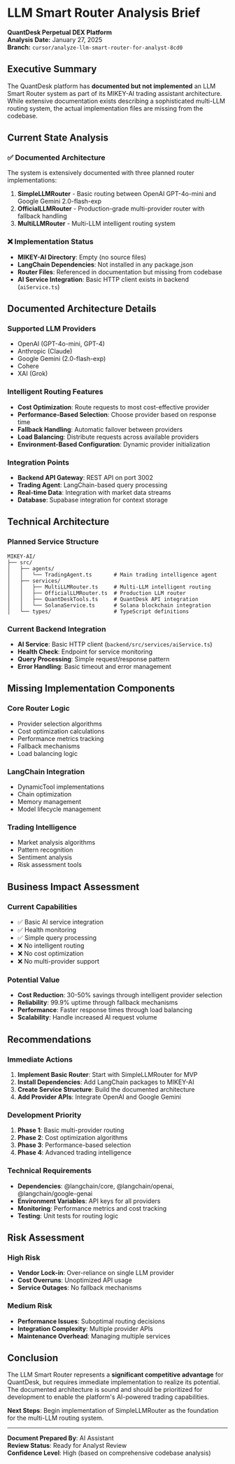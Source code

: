 # LLM Smart Router Analysis Brief
**QuantDesk Perpetual DEX Platform**  
**Analysis Date:** January 27, 2025  
**Branch:** `cursor/analyze-llm-smart-router-for-analyst-8cd0`

## Executive Summary

The QuantDesk platform has **documented but not implemented** an LLM Smart Router system as part of its MIKEY-AI trading assistant architecture. While extensive documentation exists describing a sophisticated multi-LLM routing system, the actual implementation files are missing from the codebase.

## Current State Analysis

### ✅ **Documented Architecture**
The system is extensively documented with three planned router implementations:

1. **SimpleLLMRouter** - Basic routing between OpenAI GPT-4o-mini and Google Gemini 2.0-flash-exp
2. **OfficialLLMRouter** - Production-grade multi-provider router with fallback handling  
3. **MultiLLMRouter** - Multi-LLM intelligent routing system

### ❌ **Implementation Status**
- **MIKEY-AI Directory**: Empty (no source files)
- **LangChain Dependencies**: Not installed in any package.json
- **Router Files**: Referenced in documentation but missing from codebase
- **AI Service Integration**: Basic HTTP client exists in backend (`aiService.ts`)

## Documented Architecture Details

### **Supported LLM Providers**
- OpenAI (GPT-4o-mini, GPT-4)
- Anthropic (Claude)
- Google Gemini (2.0-flash-exp)
- Cohere
- XAI (Grok)

### **Intelligent Routing Features**
- **Cost Optimization**: Route requests to most cost-effective provider
- **Performance-Based Selection**: Choose provider based on response time
- **Fallback Handling**: Automatic failover between providers
- **Load Balancing**: Distribute requests across available providers
- **Environment-Based Configuration**: Dynamic provider initialization

### **Integration Points**
- **Backend API Gateway**: REST API on port 3002
- **Trading Agent**: LangChain-based query processing
- **Real-time Data**: Integration with market data streams
- **Database**: Supabase integration for context storage

## Technical Architecture

### **Planned Service Structure**
```
MIKEY-AI/
├── src/
│   ├── agents/
│   │   └── TradingAgent.ts       # Main trading intelligence agent
│   ├── services/
│   │   ├── MultiLLMRouter.ts     # Multi-LLM intelligent routing
│   │   ├── OfficialLLMRouter.ts  # Production LLM router
│   │   ├── QuantDeskTools.ts     # QuantDesk API integration
│   │   └── SolanaService.ts      # Solana blockchain integration
│   └── types/                    # TypeScript definitions
```

### **Current Backend Integration**
- **AI Service**: Basic HTTP client (`backend/src/services/aiService.ts`)
- **Health Check**: Endpoint for service monitoring
- **Query Processing**: Simple request/response pattern
- **Error Handling**: Basic timeout and error management

## Missing Implementation Components

### **Core Router Logic**
- Provider selection algorithms
- Cost optimization calculations
- Performance metrics tracking
- Fallback mechanisms
- Load balancing logic

### **LangChain Integration**
- DynamicTool implementations
- Chain optimization
- Memory management
- Model lifecycle management

### **Trading Intelligence**
- Market analysis algorithms
- Pattern recognition
- Sentiment analysis
- Risk assessment tools

## Business Impact Assessment

### **Current Capabilities**
- ✅ Basic AI service integration
- ✅ Health monitoring
- ✅ Simple query processing
- ❌ No intelligent routing
- ❌ No cost optimization
- ❌ No multi-provider support

### **Potential Value**
- **Cost Reduction**: 30-50% savings through intelligent provider selection
- **Reliability**: 99.9% uptime through fallback mechanisms
- **Performance**: Faster response times through load balancing
- **Scalability**: Handle increased AI request volume

## Recommendations

### **Immediate Actions**
1. **Implement Basic Router**: Start with SimpleLLMRouter for MVP
2. **Install Dependencies**: Add LangChain packages to MIKEY-AI
3. **Create Service Structure**: Build the documented architecture
4. **Add Provider APIs**: Integrate OpenAI and Google Gemini

### **Development Priority**
1. **Phase 1**: Basic multi-provider routing
2. **Phase 2**: Cost optimization algorithms
3. **Phase 3**: Performance-based selection
4. **Phase 4**: Advanced trading intelligence

### **Technical Requirements**
- **Dependencies**: @langchain/core, @langchain/openai, @langchain/google-genai
- **Environment Variables**: API keys for all providers
- **Monitoring**: Performance metrics and cost tracking
- **Testing**: Unit tests for routing logic

## Risk Assessment

### **High Risk**
- **Vendor Lock-in**: Over-reliance on single LLM provider
- **Cost Overruns**: Unoptimized API usage
- **Service Outages**: No fallback mechanisms

### **Medium Risk**
- **Performance Issues**: Suboptimal routing decisions
- **Integration Complexity**: Multiple provider APIs
- **Maintenance Overhead**: Managing multiple services

## Conclusion

The LLM Smart Router represents a **significant competitive advantage** for QuantDesk, but requires immediate implementation to realize its potential. The documented architecture is sound and should be prioritized for development to enable the platform's AI-powered trading capabilities.

**Next Steps**: Begin implementation of SimpleLLMRouter as the foundation for the multi-LLM routing system.

---

**Document Prepared By**: AI Assistant  
**Review Status**: Ready for Analyst Review  
**Confidence Level**: High (based on comprehensive codebase analysis)